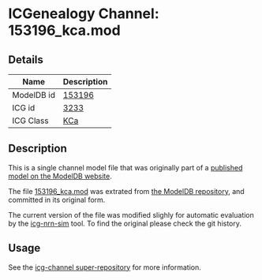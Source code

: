 # ICGenealogy Channel: 153196\_kca.mod

## Details

Name | Description
---- | -----------
ModelDB id | [153196](http://senselab.med.yale.edu/ModelDB/ShowModel.cshtml?model=153196)
ICG id | [3233](http://icg.neurotheory.ox.ac.uk/channels/5/3233)
ICG Class | [KCa](http://icg.neurotheory.ox.ac.uk/channels/5)

## Description

This is a single channel model file that was originally part of a [published model on the ModelDB website](http://senselab.med.yale.edu/mModelDB/ShowModel.cshtml?model=153196).


The file [153196\_kca.mod](153196_kca.mod) was extrated from [the ModelDB repository](http://senselab.med.yale.edu/ModelDB/ShowModel.cshtml?model=153196), and committed in its original form.

The current version of the file was modified slighly for automatic evaluation by the [icg-nrn-sim](https://github.com/icgenealogy/icg-nrn-sim) tool. To find the original please check the git history.


## Usage

See the [icg-channel super-repository](https://github.com/icgenealogy/icg-channels) for more information.